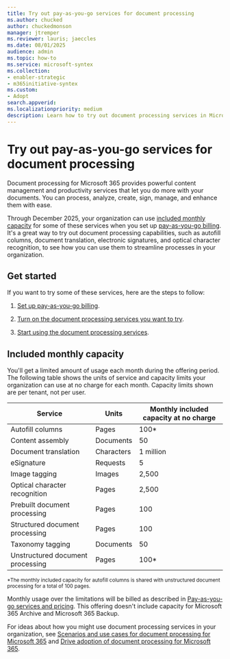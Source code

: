 ```yaml
---
title: Try out pay-as-you-go services for document processing
ms.author: chucked
author: chuckedmonson
manager: jtremper
ms.reviewer: lauris; jaeccles
ms.date: 08/01/2025
audience: admin
ms.topic: how-to
ms.service: microsoft-syntex
ms.collection:
- enabler-strategic
- m365initiative-syntex
ms.custom: 
- Adopt
search.appverid:
ms.localizationpriority: medium
description: Learn how to try out document processing services in Microsoft 365 during a limited offering.
---
```


# Try out pay-as-you-go services for document processing

Document processing for Microsoft 365 provides powerful content management and productivity services that let you do more with your documents. You can process, analyze, create, sign, manage, and enhance them with ease.

Through December 2025, your organization can use [included monthly capacity](#included-monthly-capacity) for some of these services when you set up [pay-as-you-go billing](syntex-azure-billing.md). It's a great way to try out document processing capabilities, such as autofill columns, document translation, electronic signatures, and optical character recognition, to see how you can use them to streamline processes in your organization.

## Get started

If you want to try some of these services, here are the steps to follow:

1. [Set up pay-as-you-go billing](/microsoft-365/services/pay-as-you-go-setup).

2. [Turn on the document processing services you want to try](set-up-microsoft-syntex.md).

3. [Start using the document processing services](syntex-overview.md#document-processing-services).

## Included monthly capacity

You'll get a limited amount of usage each month during the offering period. The following table shows the units of service and capacity limits your organization can use at no charge for each month. Capacity limits shown are per tenant, not per user.

|Service  |Units  |Monthly included capacity at no charge  |
|---------|---------|---------|
|Autofill columns                 | Pages        | 100*       |
|Content assembly                 | Documents    | 50         |
|Document translation             | Characters   | 1 million  |
|eSignature                       | Requests     | 5          |
|Image tagging                    | Images       | 2,500      |
|Optical character recognition    | Pages        | 2,500      |
|Prebuilt document processing     | Pages        | 100        |
|Structured document processing   | Pages        | 100        |
|Taxonomy tagging                 | Documents    | 50         |
|Unstructured document processing | Pages        | 100*       |

<sup>*The monthly included capacity for autofill columns is shared with unstructured document processing for a total of 100 pages.</sup>

Monthly usage over the limitations will be billed as described in [Pay-as-you-go services and pricing](syntex-pay-as-you-go-services.md). This offering doesn't include capacity for Microsoft 365 Archive and Microsoft 365 Backup.

For ideas about how you might use document processing services in your organization, see [Scenarios and use cases for document processing for Microsoft 365](adoption-scenarios.md) and [Drive adoption of document processing for Microsoft 365](adoption-getstarted.md).
